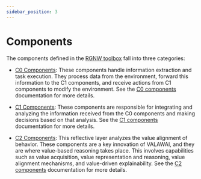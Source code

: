 ```yaml
---
sidebar_position: 3
---
```


# Components

The components defined in the [RGNW toolbox](/docs/architecture/value_awareness_architecture)
 fall into three categories:

 - [C0 Components](/docs/components/C0): These components handle information extraction and
 task execution. They process data from the environment, forward this information to the C1
 components, and receive actions from C1 components to modify the environment. See the 
 [C0 components](/docs/components/C0) documentation for more details.

 - [C1 Components](/docs/components/C1): These components are responsible for integrating 
 and analyzing the information received from the C0 components and making decisions based 
 on that analysis. See the [C1 components](/docs/components/C1) documentation for more details.

 - [C2 Components](/docs/components/C2): This reflective layer analyzes the value alignment 
 of behavior. These components are a key innovation of VALAWAI, and they are where value-based 
 reasoning takes place. This involves capabilities such as value acquisition, value representation 
 and reasoning, value alignment mechanisms, and value-driven explainability. See the [C2 components](/docs/components/C2)
 documentation for more details.

